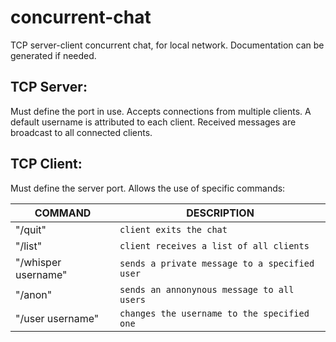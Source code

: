 # concurrent-chat
TCP server-client concurrent chat, for local network.
Documentation can be generated if needed.

## TCP Server:
Must define the port in use.
Accepts connections from multiple clients.
A default username is attributed to each client.
Received messages are broadcast to all connected clients.

## TCP Client:
Must define the server port.
Allows the use of specific commands:

|COMMAND                 |DESCRIPTION                    |
|------------------------|-------------------------------|
|"/quit"                 |`client exits the chat`                |
|"/list"                 |`client receives a list of all clients`            |
|"/whisper username"     |`sends a private message to a specified user`|
| "/anon"		             |`sends an annonynous message to all users`|
|"/user username"        |`changes the username to the specified one` |
